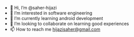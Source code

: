 - 👋 Hi, I’m @saher-hijazi
- 👀 I’m interested in software engineering
- 🌱 I’m currently learning android development
- 💞️ I’m looking to collaborate on  learning good experiences
- 📫 How to reach me hijazisaher@gmail.com


<!---
saher-hijazi/saher-hijazi is a ✨ special ✨ repository because its `README.md` (this file) appears on your GitHub profile.
You can click the Preview link to take a look at your changes.
--->
